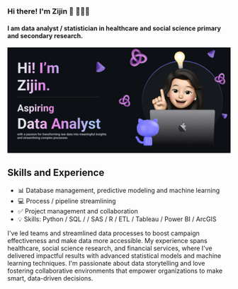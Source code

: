 ### Hi there! I'm Zijin 👋 👩🏻‍💻
#### I am data analyst / statistician in healthcare and social science primary and secondary research.

![I am data analyst / statistician in healthcare and social sciences.](https://github.com/zijinyu1/zijinyu1/blob/main/banner.png)

## Skills and Experience
* 📊 Database management, predictive modeling and machine learning
* 💻 Process / pipeline streamlining
* ✅ Project management and collaboration
* 💡 Skills: Python / SQL / / SAS / R / ETL / Tableau / Power BI / ArcGIS 

I've led teams and streamlined data processes to boost campaign effectiveness and make data more accessible. My experience spans healthcare, social science research, and financial services, where I've delivered impactful results with advanced statistical models and machine learning techniques. I'm passionate about data storytelling and love fostering collaborative environments that empower organizations to make smart, data-driven decisions.
